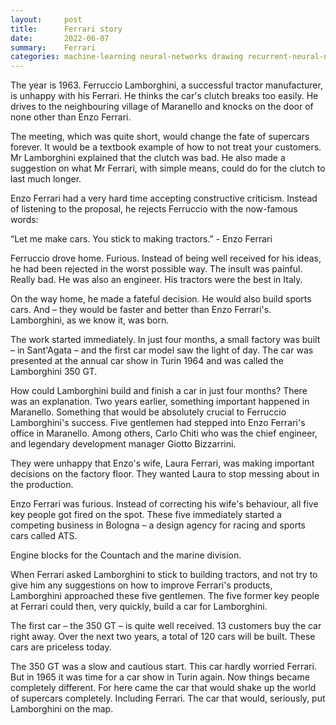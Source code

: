 ```yaml
---
layout:     post
title:      Ferrari story
date:       2022-06-07
summary:    Ferrari
categories: machine-learning neural-networks drawing recurrent-neural-network
---
```

The year is 1963. Ferruccio Lamborghini, a successful tractor manufacturer, is unhappy with his Ferrari. He thinks the car's clutch breaks too easily. He drives to the neighbouring village of Maranello and knocks on the door of none other than Enzo Ferrari.

The meeting, which was quite short, would change the fate of supercars forever. It would be a textbook example of how to not treat your customers. Mr Lamborghini explained that the clutch was bad. He also made a suggestion on what Mr Ferrari, with simple means, could do for the clutch to last much longer.

Enzo Ferrari had a very hard time accepting constructive criticism. Instead of listening to the proposal, he rejects Ferruccio with the now-famous words:

“Let me make cars. You stick to making tractors.” - Enzo Ferrari

Ferruccio drove home. Furious. Instead of being well received for his ideas, he had been rejected in the worst possible way. The insult was painful. Really bad. He was also an engineer. His tractors were the best in Italy.

On the way home, he made a fateful decision. He would also build sports cars. And – they would be faster and better than Enzo Ferrari's. Lamborghini, as we know it, was born.

The work started immediately. In just four months, a small factory was built – in Sant'Agata – and the first car model saw the light of day. The car was presented at the annual car show in Turin 1964 and was called the Lamborghini 350 GT.

How could Lamborghini build and finish a car in just four months? There was an explanation. Two years earlier, something important happened in Maranello. Something that would be absolutely crucial to Ferruccio Lamborghini's success. Five gentlemen had stepped into Enzo Ferrari's office in Maranello. Among others, Carlo Chiti who was the chief engineer, and legendary development manager Giotto Bizzarrini.

They were unhappy that Enzo's wife, Laura Ferrari, was making important decisions on the factory floor. They wanted Laura to stop messing about in the production.

Enzo Ferrari was furious. Instead of correcting his wife's behaviour, all five key people got fired on the spot. These five immediately started a competing business in Bologna – a design agency for racing and sports cars called ATS.

Engine blocks for the Countach and the marine division.

When Ferrari asked Lamborghini to stick to building tractors, and not try to give him any suggestions on how to improve Ferrari's products, Lamborghini approached these five gentlemen. The five former key people at Ferrari could then, very quickly, build a car for Lamborghini.

The first car – the 350 GT – is quite well received. 13 customers buy the car right away. Over the next two years, a total of 120 cars will be built. These cars are priceless today.

The 350 GT was a slow and cautious start. This car hardly worried Ferrari. But in 1965 it was time for a car show in Turin again. Now things became completely different. For here came the car that would shake up the world of supercars completely. Including Ferrari. The car that would, seriously, put Lamborghini on the map.
